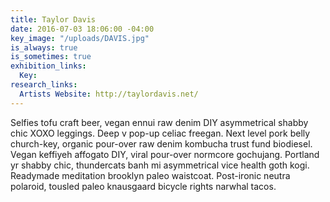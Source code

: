 ```yaml
---
title: Taylor Davis
date: 2016-07-03 18:06:00 -04:00
key_image: "/uploads/DAVIS.jpg"
is_always: true
is_sometimes: true
exhibition_links:
  Key: 
research_links:
  Artists Website: http://taylordavis.net/
---
```


Selfies tofu craft beer, vegan ennui raw denim DIY asymmetrical shabby chic XOXO leggings. Deep v pop-up celiac freegan. Next level pork belly church-key, organic pour-over raw denim kombucha trust fund biodiesel. Vegan keffiyeh affogato DIY, viral pour-over normcore gochujang. Portland yr shabby chic, thundercats banh mi asymmetrical vice health goth kogi. Readymade meditation brooklyn paleo waistcoat. Post-ironic neutra polaroid, tousled paleo knausgaard bicycle rights narwhal tacos.